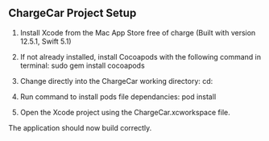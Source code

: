 <h2>ChargeCar Project Setup</h2>

1. Install Xcode from the Mac App Store free of charge (Built with version 12.5.1, Swift 5.1)

2. If not already installed, install Cocoapods with the following command in terminal: sudo gem install cocoapods

3. Change directly into the ChargeCar working directory: cd: <dir>

4. Run command to install pods file dependancies: pod install

5. Open the Xcode project using the ChargeCar.xcworkspace file.

The application should now build correctly.
